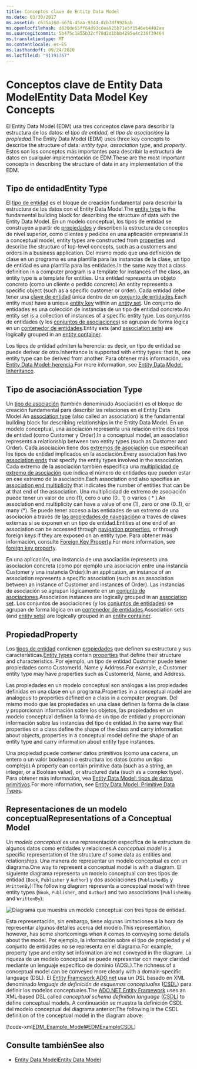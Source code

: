 ```yaml
---
title: Conceptos clave de Entity Data Model
ms.date: 03/30/2017
ms.assetid: c635a16d-6674-45aa-9344-dcb7df992bab
ms.openlocfilehash: d020de65ff64d93c0ea925b71e5f1546eb4402aa
ms.sourcegitcommit: 5b475c1855b32cf78d2d1bbb4295e4c236f39464
ms.translationtype: MT
ms.contentlocale: es-ES
ms.lasthandoff: 09/24/2020
ms.locfileid: "91191767"
---
```

# <a name="entity-data-model-key-concepts"></a><span data-ttu-id="170ed-102">Conceptos clave de Entity Data Model</span><span class="sxs-lookup"><span data-stu-id="170ed-102">Entity Data Model Key Concepts</span></span>

<span data-ttu-id="170ed-103">El Entity Data Model (EDM) usa tres conceptos clave para describir la estructura de los datos: el *tipo de entidad*, el *tipo de asociación*y la *propiedad*.</span><span class="sxs-lookup"><span data-stu-id="170ed-103">The Entity Data Model (EDM) uses three key concepts to describe the structure of data: *entity type*, *association type*, and *property*.</span></span> <span data-ttu-id="170ed-104">Estos son los conceptos más importantes para describir la estructura de datos en cualquier implementación de EDM.</span><span class="sxs-lookup"><span data-stu-id="170ed-104">These are the most important concepts in describing the structure of data in any implementation of the EDM.</span></span>  
  
## <a name="entity-type"></a><span data-ttu-id="170ed-105">Tipo de entidad</span><span class="sxs-lookup"><span data-stu-id="170ed-105">Entity Type</span></span>  

 <span data-ttu-id="170ed-106">El [tipo de entidad](entity-type.md) es el bloque de creación fundamental para describir la estructura de los datos con el Entity Data Model.</span><span class="sxs-lookup"><span data-stu-id="170ed-106">The [entity type](entity-type.md) is the fundamental building block for describing the structure of data with the Entity Data Model.</span></span> <span data-ttu-id="170ed-107">En un modelo conceptual, los tipos de entidad se construyen a partir de [propiedades](property.md) y describen la estructura de conceptos de nivel superior, como clientes y pedidos en una aplicación empresarial.</span><span class="sxs-lookup"><span data-stu-id="170ed-107">In a conceptual model, entity types are constructed from [properties](property.md) and describe the structure of top-level concepts, such as a customers and orders in a business application.</span></span> <span data-ttu-id="170ed-108">Del mismo modo que una definición de clase en un programa es una plantilla para las instancias de la clase, un tipo de entidad es una plantilla para las entidades.</span><span class="sxs-lookup"><span data-stu-id="170ed-108">In the same way that a class definition in a computer program is a template for instances of the class, an entity type is a template for entities.</span></span> <span data-ttu-id="170ed-109">Una entidad representa un objeto concreto (como un cliente o pedido concreto).</span><span class="sxs-lookup"><span data-stu-id="170ed-109">An entity represents a specific object (such as a specific customer or order).</span></span> <span data-ttu-id="170ed-110">Cada entidad debe tener una [clave de entidad](entity-key.md) única dentro de un [conjunto de entidades](entity-set.md).</span><span class="sxs-lookup"><span data-stu-id="170ed-110">Each entity must have a unique [entity key](entity-key.md) within an [entity set](entity-set.md).</span></span>  <span data-ttu-id="170ed-111">Un conjunto de entidades es una colección de instancias de un tipo de entidad concreto.</span><span class="sxs-lookup"><span data-stu-id="170ed-111">An entity set is a collection of instances of a specific entity type.</span></span> <span data-ttu-id="170ed-112">Los conjuntos de entidades (y los [conjuntos de asociaciones](association-set.md)) se agrupan de forma lógica en un [contenedor de entidades](entity-container.md).</span><span class="sxs-lookup"><span data-stu-id="170ed-112">Entity sets (and [association sets](association-set.md)) are logically grouped in an [entity container](entity-container.md).</span></span>  
  
 <span data-ttu-id="170ed-113">Los tipos de entidad admiten la herencia: es decir, un tipo de entidad se puede derivar de otro.</span><span class="sxs-lookup"><span data-stu-id="170ed-113">Inheritance is supported with entity types: that is, one entity type can be derived from another.</span></span> <span data-ttu-id="170ed-114">Para obtener más información, vea [Entity Data Model: herencia](entity-data-model-inheritance.md).</span><span class="sxs-lookup"><span data-stu-id="170ed-114">For more information, see [Entity Data Model: Inheritance](entity-data-model-inheritance.md).</span></span>  
  
## <a name="association-type"></a><span data-ttu-id="170ed-115">Tipo de asociación</span><span class="sxs-lookup"><span data-stu-id="170ed-115">Association Type</span></span>  

 <span data-ttu-id="170ed-116">Un [tipo de asociación](association-type.md) (también denominado Asociación) es el bloque de creación fundamental para describir las relaciones en el Entity Data Model.</span><span class="sxs-lookup"><span data-stu-id="170ed-116">An [association type](association-type.md) (also called an association) is the fundamental building block for describing relationships in the Entity Data Model.</span></span> <span data-ttu-id="170ed-117">En un modelo conceptual, una asociación representa una relación entre dos tipos de entidad (como Customer y Order).</span><span class="sxs-lookup"><span data-stu-id="170ed-117">In a conceptual model, an association represents a relationship between two entity types (such as Customer and Order).</span></span> <span data-ttu-id="170ed-118">Cada asociación tiene dos [extremos de asociación](association-end.md) que especifican los tipos de entidad implicados en la asociación.</span><span class="sxs-lookup"><span data-stu-id="170ed-118">Every association has two [association ends](association-end.md) that specify the entity types involved in the association.</span></span> <span data-ttu-id="170ed-119">Cada extremo de la asociación también especifica una [multiplicidad de extremo de asociación](association-end-multiplicity.md) que indica el número de entidades que pueden estar en ese extremo de la asociación.</span><span class="sxs-lookup"><span data-stu-id="170ed-119">Each association end also specifies an [association end multiplicity](association-end-multiplicity.md) that indicates the number of entities that can be at that end of the association.</span></span> <span data-ttu-id="170ed-120">Una multiplicidad de extremo de asociación puede tener un valor de uno (1), cero o uno (0.. 1) o varios ( \* ).</span><span class="sxs-lookup"><span data-stu-id="170ed-120">An association end multiplicity can have a value of one (1), zero or one (0..1), or many (\*).</span></span> <span data-ttu-id="170ed-121">Se puede tener acceso a las entidades de un extremo de una asociación a través de [las propiedades de navegación](navigation-property.md)o a través de claves externas si se exponen en un tipo de entidad.</span><span class="sxs-lookup"><span data-stu-id="170ed-121">Entities at one end of an association can be accessed through [navigation properties](navigation-property.md), or through foreign keys if they are exposed on an entity type.</span></span> <span data-ttu-id="170ed-122">Para obtener más información, consulte [Foreign Key Property](foreign-key-property.md).</span><span class="sxs-lookup"><span data-stu-id="170ed-122">For more information, see [foreign key property](foreign-key-property.md).</span></span>  
  
 <span data-ttu-id="170ed-123">En una aplicación, una instancia de una asociación representa una asociación concreta (como por ejemplo una asociación entre una instancia Customer y una instancia Order).</span><span class="sxs-lookup"><span data-stu-id="170ed-123">In an application, an instance of an association represents a specific association (such as an association between an instance of Customer and instances of Order).</span></span> <span data-ttu-id="170ed-124">Las instancias de asociación se agrupan lógicamente en un [conjunto de asociaciones](association-set.md).</span><span class="sxs-lookup"><span data-stu-id="170ed-124">Association instances are logically grouped in an [association set](association-set.md).</span></span> <span data-ttu-id="170ed-125">Los conjuntos de asociaciones (y los [conjuntos de entidades](entity-set.md)) se agrupan de forma lógica en un [contenedor de entidades](entity-container.md).</span><span class="sxs-lookup"><span data-stu-id="170ed-125">Association sets (and [entity sets](entity-set.md)) are logically grouped in an [entity container](entity-container.md).</span></span>  
  
## <a name="property"></a><span data-ttu-id="170ed-126">Propiedad</span><span class="sxs-lookup"><span data-stu-id="170ed-126">Property</span></span>  

 <span data-ttu-id="170ed-127">Los [tipos de entidad](entity-type.md) contienen [propiedades](property.md) que definen su estructura y sus características.</span><span class="sxs-lookup"><span data-stu-id="170ed-127">[Entity types](entity-type.md) contain [properties](property.md) that define their structure and characteristics.</span></span> <span data-ttu-id="170ed-128">Por ejemplo, un tipo de entidad Customer puede tener propiedades como CustomerId, Name y Address.</span><span class="sxs-lookup"><span data-stu-id="170ed-128">For example, a Customer entity type may have properties such as CustomerId, Name, and Address.</span></span>  
  
 <span data-ttu-id="170ed-129">Las propiedades en un modelo conceptual son análogas a las propiedades definidas en una clase en un programa.</span><span class="sxs-lookup"><span data-stu-id="170ed-129">Properties in a conceptual model are analogous to properties defined on a class in a computer program.</span></span> <span data-ttu-id="170ed-130">Del mismo modo que las propiedades en una clase definen la forma de la clase y proporcionan información sobre los objetos, las propiedades en un modelo conceptual definen la forma de un tipo de entidad y proporcionan información sobre las instancias del tipo de entidad.</span><span class="sxs-lookup"><span data-stu-id="170ed-130">In the same way that properties on a class define the shape of the class and carry information about objects, properties in a conceptual model define the shape of an entity type and carry information about entity type instances.</span></span>  
  
 <span data-ttu-id="170ed-131">Una propiedad puede contener datos primitivos (como una cadena, un entero o un valor booleano) o estructura los datos (como un tipo complejo).</span><span class="sxs-lookup"><span data-stu-id="170ed-131">A property can contain primitive data (such as a string, an integer, or a Boolean value), or structured data (such as a complex type).</span></span> <span data-ttu-id="170ed-132">Para obtener más información, vea [Entity Data Model: tipos de datos primitivos](entity-data-model-primitive-data-types.md).</span><span class="sxs-lookup"><span data-stu-id="170ed-132">For more information, see [Entity Data Model: Primitive Data Types](entity-data-model-primitive-data-types.md).</span></span>  
  
## <a name="representations-of-a-conceptual-model"></a><span data-ttu-id="170ed-133">Representaciones de un modelo conceptual</span><span class="sxs-lookup"><span data-stu-id="170ed-133">Representations of a Conceptual Model</span></span>  

 <span data-ttu-id="170ed-134">Un *modelo conceptual* es una representación específica de la estructura de algunos datos como entidades y relaciones.</span><span class="sxs-lookup"><span data-stu-id="170ed-134">A *conceptual model* is a specific representation of the structure of some data as entities and relationships.</span></span> <span data-ttu-id="170ed-135">Una manera de representar un modelo conceptual es con un diagrama.</span><span class="sxs-lookup"><span data-stu-id="170ed-135">One way to represent a conceptual model is with a diagram.</span></span> <span data-ttu-id="170ed-136">El siguiente diagrama representa un modelo conceptual con tres tipos de entidad (`Book`, `Publisher` y `Author`) y dos asociaciones (`PublishedBy` y `WrittenBy`):</span><span class="sxs-lookup"><span data-stu-id="170ed-136">The following diagram represents a conceptual model with three entity types (`Book`, `Publisher`, and `Author`) and two associations (`PublishedBy` and `WrittenBy`):</span></span>  
  
 ![Diagrama que muestra un modelo conceptual con tres tipos de entidad.](./media/entity-data-model-key-concepts/conceptual-model-entity-types-associations.gif)  
  
 <span data-ttu-id="170ed-138">Esta representación, sin embargo, tiene algunas limitaciones a la hora de representar algunos detalles acerca del modelo.</span><span class="sxs-lookup"><span data-stu-id="170ed-138">This representation, however, has some shortcomings when it comes to conveying some details about the model.</span></span> <span data-ttu-id="170ed-139">Por ejemplo, la información sobre el tipo de propiedad y el conjunto de entidades no se representa en el diagrama.</span><span class="sxs-lookup"><span data-stu-id="170ed-139">For example, property type and entity set information are not conveyed in the diagram.</span></span> <span data-ttu-id="170ed-140">La riqueza de un modelo conceptual se puede representar con mayor claridad mediante un lenguaje específico de dominio (ADSL).</span><span class="sxs-lookup"><span data-stu-id="170ed-140">The richness of a conceptual model can be conveyed more clearly with a domain-specific language (DSL).</span></span> <span data-ttu-id="170ed-141">El [Entity Framework ADO.net](./ef/index.md) usa un DSL basado en XML denominado *lenguaje de definición de esquemas conceptuales* ([CSDL](/ef/ef6/modeling/designer/advanced/edmx/csdl-spec)) para definir los modelos conceptuales.</span><span class="sxs-lookup"><span data-stu-id="170ed-141">The [ADO.NET Entity Framework](./ef/index.md) uses an XML-based DSL called *conceptual schema definition language* ([CSDL](/ef/ef6/modeling/designer/advanced/edmx/csdl-spec)) to define conceptual models.</span></span> <span data-ttu-id="170ed-142">A continuación se muestra la definición CSDL del modelo conceptual del diagrama anterior:</span><span class="sxs-lookup"><span data-stu-id="170ed-142">The following is the CSDL definition of the conceptual model in the diagram above:</span></span>  
  
 [!code-xml[EDM_Example_Model#EDMExampleCSDL](../../../../samples/snippets/xml/VS_Snippets_Data/edm_example_model/xml/books.edmx#edmexamplecsdl)]  
  
## <a name="see-also"></a><span data-ttu-id="170ed-143">Consulte también</span><span class="sxs-lookup"><span data-stu-id="170ed-143">See also</span></span>

- [<span data-ttu-id="170ed-144">Entity Data Model</span><span class="sxs-lookup"><span data-stu-id="170ed-144">Entity Data Model</span></span>](entity-data-model.md)
